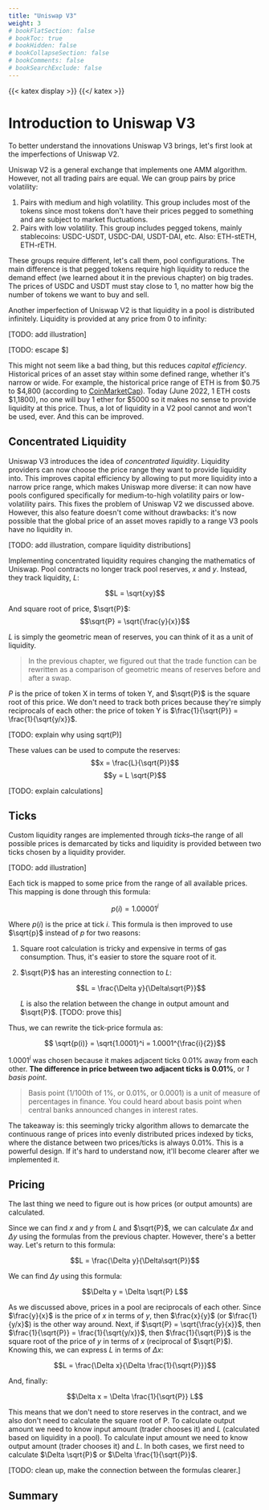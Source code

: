 ```yaml
---
title: "Uniswap V3"
weight: 3
# bookFlatSection: false
# bookToc: true
# bookHidden: false
# bookCollapseSection: false
# bookComments: false
# bookSearchExclude: false
---
```


{{< katex display >}} {{</ katex >}}

# Introduction to Uniswap V3

To better understand the innovations Uniswap V3 brings, let's first look at the imperfections of Uniswap V2.

Uniswap V2 is a general exchange that implements one AMM algorithm. However, not all trading pairs are equal. We can group
pairs by price volatility:

1. Pairs with medium and high volatility. This group includes most of the tokens since most tokens don't have their
prices pegged to something and are subject to market fluctuations.
1. Pairs with low volatility. This group includes pegged tokens, mainly stablecoins: USDC-USDT, USDC-DAI, USDT-DAI, etc.
Also: ETH-stETH, ETH-rETH.

These groups require different, let's call them, pool configurations. The main difference is that pegged tokens require
high liquidity to reduce the demand effect (we learned about it in the previous chapter) on big trades. The prices of
USDC and USDT must stay close to 1, no matter how big the number of tokens we want to buy and sell.

Another imperfection of Uniswap V2 is that liquidity in a pool is distributed infinitely. Liquidity is provided at any
price from 0 to infinity:

[TODO: add illustration]

[TODO: escape $]

This might not seem like a bad thing, but this reduces *capital efficiency*. Historical prices of an asset stay within
some defined range, whether it's narrow or wide. For example, the historical price range of ETH is from $0.75 to $4,800
(according to [CoinMarketCap](https://coinmarketcap.com/currencies/ethereum/)). Today (June 2022, 1 ETH costs $1,1800),
no one will buy 1 ether for $5000 so it makes no sense to provide liquidity at this price. Thus, a lot of liquidity in
a V2 pool cannot and won't be used, ever. And this can be improved.

## Concentrated Liquidity

Uniswap V3 introduces the idea of *concentrated liquidity*. Liquidity providers can now choose the price range they want
to provide liquidity into. This improves capital efficiency by allowing to put more liquidity into a narrow price range,
which makes Uniswap more diverse: it can now have pools configured specifically for medium-to-high volatility pairs or
low-volatility pairs. This fixes the problem of Uniswap V2 we discussed above. However, this also feature doesn't come
without drawbacks: it's now possible that the global price of an asset moves rapidly to a range V3 pools have no liquidity
in.

[TODO: add illustration, compare liquidity distributions]

Implementing concentrated liquidity requires changing the mathematics of Uniswap. Pool contracts no longer track pool
reserves, $x$ and $y$. Instead, they track liquidity, $L$:

$$L = \sqrt{xy}$$

And square root of price, $\sqrt{P}$:
$$\sqrt{P} = \sqrt{\frac{y}{x}}$$

$L$ is simply the geometric mean of reserves, you can think of it as a unit of liquidity.

> In the previous chapter, we figured out that the trade function can be rewritten as a comparison of geometric means of
reserves before and after a swap.

$P$ is the price of token X in terms of token Y, and $\sqrt{P}$ is the square root of this price. We don't need to track
both prices because they're simply reciprocals of each other: the price of token Y is
$\frac{1}{\sqrt{P}} = \frac{1}{\sqrt{y/x}}$.

[TODO: explain why using sqrt(P)]

These values can be used to compute the reserves:
$$x = \frac{L}{\sqrt{P}}$$
$$y = L \sqrt{P}$$

[TODO: explain calculations]

## Ticks

Custom liquidity ranges are implemented through *ticks*–the range of all possible prices is demarcated by ticks and
liquidity is provided between two ticks chosen by a liquidity provider. 

[TODO: add illustration]

Each tick is mapped to some price from the range of all available prices. This mapping is done through this formula:

$$p(i) = 1.00001^i$$

Where $p(i)$ is the price at tick $i$. This formula is then improved to use $\sqrt{p}$ instead of $p$ for two reasons:

1. Square root calculation is tricky and expensive in terms of gas consumption. Thus, it's easier to store the square root
of it.
1. $\sqrt{P}$ has an interesting connection to $L$:

    $$L = \frac{\Delta y}{\Delta\sqrt{P}}$$

    $L$ is also the relation between the change in output amount and $\sqrt{P}$.
    [TODO: prove this]

Thus, we can rewrite the tick-price formula as:

$$ \sqrt{p(i)} = \sqrt{1.0001}^i = 1.0001^{\frac{i}{2}}$$

$1.0001^i$ was chosen because it makes adjacent ticks 0.01% away from each other. **The difference in price between
two adjacent ticks is 0.01%**, or *1 basis point*.

> Basis point (1/100th of 1%, or 0.01%, or 0.0001) is a unit of measure of percentages in finance. You could heard about
basis point when central banks announced changes in interest rates.

The takeaway is: this seemingly tricky algorithm allows to demarcate the continuous range of prices into evenly
distributed prices indexed by ticks, where the distance between two prices/ticks is always 0.01%. This is a powerful
design. If it's hard to understand now, it'll become clearer after we implemented it.


## Pricing

The last thing we need to figure out is how prices (or output amounts) are calculated.

Since we can find $x$ and $y$ from $L$ and $\sqrt{P}$, we can calculate $\Delta x$ and $\Delta y$ using the formulas from
the previous chapter. However, there's a better way. Let's return to this formula:

$$L = \frac{\Delta y}{\Delta\sqrt{P}}$$

We can find $\Delta y$ using this formula:

$$\Delta y = \Delta \sqrt{P} L$$

As we discussed above, prices in a pool are reciprocals of each other. Since $\frac{y}{x}$ is the price of $x$ in terms
of $y$, then $\frac{x}{y}$ (or $\frac{1}{y/x}$) is the other way around. Next, if $\sqrt{P} = \sqrt{\frac{y}{x}}$, then
$\frac{1}{\sqrt{P}} = \frac{1}{\sqrt{y/x}}$, then $\frac{1}{\sqrt{P}}$ is the square root of the price of $y$ in terms
of $x$ (reciprocal of $\sqrt{P}$). Knowing this, we can express $L$ in terms of $\Delta x$:

$$L = \frac{\Delta x}{\Delta \frac{1}{\sqrt{P}}}$$

And, finally:

$$\Delta x = \Delta \frac{1}{\sqrt{P}} L$$

This means that we don't need to store reserves in the contract, and we also don't need to calculate the square root of P.
To calculate output amount we need to know input amount (trader chooses it) and $L$ (calculated based on liquidity in a pool).
To calculate input amount we need to know output amount (trader chooses it) and $L$. In both cases, we first need to
calculate $\Delta \sqrt{P}$ or $\Delta \frac{1}{\sqrt{P}}$.

[TODO: clean up, make the connection between the formulas clearer.]

## Summary
